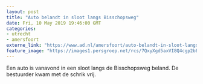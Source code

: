 ```yaml
---
layout: post
title: "Auto belandt in sloot langs Bisschopsweg"
date: Fri, 10 May 2019 19:46:00 GMT
categories: 
- utrecht 
- amersfoort 
externe_link: "https://www.ad.nl/amersfoort/auto-belandt-in-sloot-langs-bisschopsweg~afbf4291/"
feature_image: "https://images1.persgroep.net/rcs/7QxyXgd5axVI8Q4cgp2bEdQnD6A/diocontent/147888804/_fitwidth/400/?appId=21791a8992982cd8da851550a453bd7f&quality=0.7"
---
```


Een auto is vanavond in een sloot langs de Bisschopsweg beland. De bestuurder kwam met de schrik vrij.
